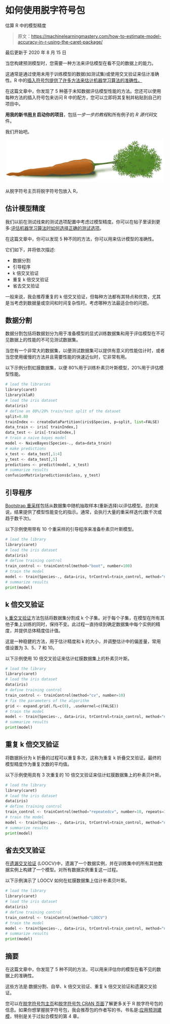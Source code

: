 # 如何使用脱字符号包

估算 R 中的模型精度

> 原文：<https://machinelearningmastery.com/how-to-estimate-model-accuracy-in-r-using-the-caret-package/>

最后更新于 2020 年 8 月 15 日

当您构建预测模型时，您需要一种方法来评估模型在看不见的数据上的能力。

这通常是通过使用未用于训练模型的数据(如测试集)或使用交叉验证来估计准确性。R 中的[插入符号包提供了许多方法来估计机器学习算法的准确性。](http://caret.r-forge.r-project.org/)

在这篇文章中，你发现了 5 种基于未知数据评估模型性能的方法。您还可以使用每种方法的插入符号包来访问 R 中的配方，您可以立即将其复制并粘贴到自己的项目中。

**用我的新书[用 R](https://machinelearningmastery.com/machine-learning-with-r/) 启动你的项目**，包括*一步一步的教程*和所有例子的 *R 源代码*文件。

我们开始吧。

[![Caret package in R](img/3536c9556d60967e606a9a2b78ffeeed.png)](https://machinelearningmastery.com/wp-content/uploads/2014/09/Caret-package-in-R.png)

从脱字符号主页将脱字符号包放入 R，

## 估计模型精度

我们以前在测试线束的测试选项配置中考虑过模型精度。你可以在帖子里读到更多:[评估机器学习算法时如何选择正确的测试选项](https://machinelearningmastery.com/how-to-choose-the-right-test-options-when-evaluating-machine-learning-algorithms/ "How To Choose The Right Test Options When Evaluating Machine Learning Algorithms")。

在这篇文章中，你可以发现 5 种不同的方法，你可以用来估计模型的准确性。

它们如下，并将依次描述:

*   数据分割
*   引导程序
*   k 倍交叉验证
*   重复 k 倍交叉验证
*   省去交叉验证

一般来说，我会推荐重复的 k 倍交叉验证，但每种方法都有其特点和优势，尤其是当考虑到数据量或空间和时间复杂性时。考虑哪种方法最适合你的问题。

## 数据分割

数据分割包括将数据划分为用于准备模型的显式训练数据集和用于评估模型在不可见数据上的性能的不可见测试数据集。

当您有一个非常大的数据集，以便测试数据集可以提供有意义的性能估计时，或者当您使用缓慢的方法并且需要性能的快速近似时，它非常有用。

以下示例分割虹膜数据集，以便 80%用于训练朴素贝叶斯模型，20%用于评估模型性能。

```py
# load the libraries
library(caret)
library(klaR)
# load the iris dataset
data(iris)
# define an 80%/20% train/test split of the dataset
split=0.80
trainIndex <- createDataPartition(iris$Species, p=split, list=FALSE)
data_train <- iris[ trainIndex,]
data_test <- iris[-trainIndex,]
# train a naive bayes model
model <- NaiveBayes(Species~., data=data_train)
# make predictions
x_test <- data_test[,1:4]
y_test <- data_test[,5]
predictions <- predict(model, x_test)
# summarize results
confusionMatrix(predictions$class, y_test)
```

## 引导程序

[Bootstrap 重采样](https://en.wikipedia.org/wiki/Bootstrapping_(statistics))包括从数据集中随机抽取样本(重新选择)以评估模型。总的来说，结果提供了模型性能变化的指示。通常，会执行大量的重采样迭代(数千次或趋于数千次)。

以下示例使用带有 10 个重采样的引导程序来准备朴素贝叶斯模型。

```py
# load the library
library(caret)
# load the iris dataset
data(iris)
# define training control
train_control <- trainControl(method="boot", number=100)
# train the model
model <- train(Species~., data=iris, trControl=train_control, method="nb")
# summarize results
print(model)
```

## k 倍交叉验证

[k 重交叉验证](https://en.wikipedia.org/wiki/Cross-validation_(statistics))方法包括将数据集分割成 k 个子集。对于每个子集，在模型在所有其他子集上训练的同时，保持不变。此过程一直持续到确定数据集中每个实例的精度，并提供总体精度估计值。

这是一种稳健的方法，用于估计精度和 k 的大小，并调整估计中的偏差量，常用值设置为 3、5、7 和 10。

以下示例使用 10 倍交叉验证来估计虹膜数据集上的朴素贝叶斯。

```py
# load the library
library(caret)
# load the iris dataset
data(iris)
# define training control
train_control <- trainControl(method="cv", number=10)
# fix the parameters of the algorithm
grid <- expand.grid(.fL=c(0), .usekernel=c(FALSE))
# train the model
model <- train(Species~., data=iris, trControl=train_control, method="nb", tuneGrid=grid)
# summarize results
print(model)
```

## 重复 k 倍交叉验证

将数据拆分为 k 折叠的过程可以重复多次，这称为重复 k 折叠交叉验证。最终的模型精度作为重复次数的平均值。

以下示例使用具有 3 次重复的 10 倍交叉验证来估计虹膜数据集上的朴素贝叶斯。

```py
# load the library
library(caret)
# load the iris dataset
data(iris)
# define training control
train_control <- trainControl(method="repeatedcv", number=10, repeats=3)
# train the model
model <- train(Species~., data=iris, trControl=train_control, method="nb")
# summarize results
print(model)
```

## 省去交叉验证

在[遗漏交叉验证](https://en.wikipedia.org/wiki/Cross-validation_(statistics)) (LOOCV)中，遗漏了一个数据实例，并在训练集中的所有其他数据实例上构建了一个模型。对所有数据实例重复这一过程。

以下示例演示了 LOOCV 如何在虹膜数据集上估计朴素贝叶斯。

```py
# load the library
library(caret)
# load the iris dataset
data(iris)
# define training control
train_control <- trainControl(method="LOOCV")
# train the model
model <- train(Species~., data=iris, trControl=train_control, method="nb")
# summarize results
print(model)
```

## 摘要

在这篇文章中，你发现了 5 种不同的方法，可以用来评估你的模型在看不见的数据上的准确性。

这些方法是:数据分割、自举、k 倍交叉验证、重复 k 倍交叉验证和遗漏交叉验证。

您可以在[脱字符号包主页](http://caret.r-forge.r-project.org/)和[脱字符号包 CRAN 页面](https://cran.r-project.org/web/packages/caret/index.html)了解更多关于 R 脱字符号包的信息。如果你想掌握脱字符号包，我会推荐包的作者写的书，书名是:[应用预测建模](https://amzn.to/3iFPHhq)，特别是关于过拟合模型的第 4 章。